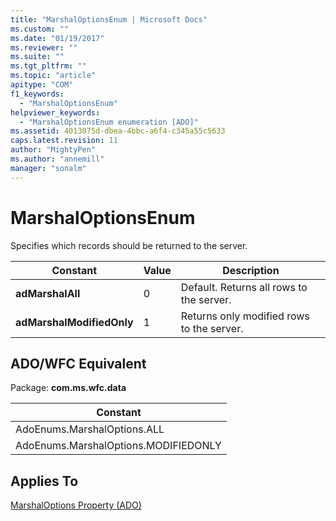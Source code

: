 ```yaml
---
title: "MarshalOptionsEnum | Microsoft Docs"
ms.custom: ""
ms.date: "01/19/2017"
ms.reviewer: ""
ms.suite: ""
ms.tgt_pltfrm: ""
ms.topic: "article"
apitype: "COM"
f1_keywords: 
  - "MarshalOptionsEnum"
helpviewer_keywords: 
  - "MarshalOptionsEnum enumeration [ADO]"
ms.assetid: 4013075d-dbea-4bbc-a6f4-c345a55c5633
caps.latest.revision: 11
author: "MightyPen"
ms.author: "annemill"
manager: "sonalm"
---
```

# MarshalOptionsEnum
Specifies which records should be returned to the server.  
  
|Constant|Value|Description|  
|--------------|-----------|-----------------|  
|**adMarshalAll**|0|Default. Returns all rows to the server.|  
|**adMarshalModifiedOnly**|1|Returns only modified rows to the server.|  
  
## ADO/WFC Equivalent  
 Package: **com.ms.wfc.data**  
  
|Constant|  
|--------------|  
|AdoEnums.MarshalOptions.ALL|  
|AdoEnums.MarshalOptions.MODIFIEDONLY|  
  
## Applies To  
 [MarshalOptions Property (ADO)](../../../ado/reference/ado-api/marshaloptions-property-ado.md)